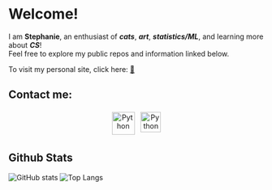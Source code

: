 # Welcome!

I am **Stephanie**, an enthusiast of ***cats***, ***art***, ***statistics/ML***, and learning more about ***CS***!  
Feel free to explore my public repos and information linked below.    

To visit my personal site, click here: 
<a href="https://stephanie0829.github.io/PersonalWebsite/index.html" target="_blank" rel="noopener noreferrer">:link:</a>

## Contact me:
<p align="center">
 <a href="https://linkedin.com/in/stephaniewei829" target="_blank" rel="noopener noreferrer"> <img src="https://www.cdnlogo.com/logos/l/66/linkedin-icon.svg" alt="Python" height="45" style="vertical-align:top; margin:4px;"></a>
 <a href="mailto:stephaniewei829@gmail.com"> <img src="https://www.cdnlogo.com/logos/g/37/gmail-icon.svg" alt="Python" height="40" style="vertical-align:top; margin:4px"></a>
 </p>

## Github Stats

![GitHub stats](https://github-readme-stats.vercel.app/api?username=Stephanie0829\&rank_icon=github&include_all_commits=true&theme=prussian)
![Top Langs](https://github-readme-stats.vercel.app/api/top-langs/?username=Stephanie0829&theme=prussian&hide_progress=true&langs_count=6)
